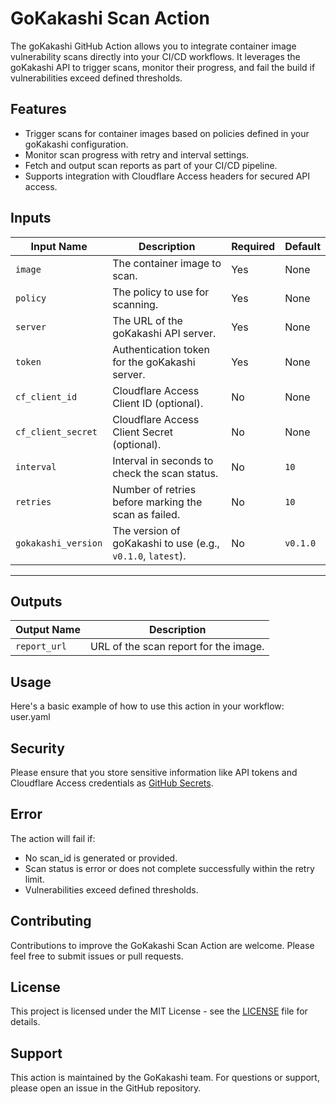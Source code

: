 # GoKakashi Scan Action

The goKakashi GitHub Action allows you to integrate container image vulnerability scans directly into your CI/CD workflows. It leverages the goKakashi API to trigger scans, monitor their progress, and fail the build if vulnerabilities exceed defined thresholds.

## Features

- Trigger scans for container images based on policies defined in your goKakashi configuration. 
- Monitor scan progress with retry and interval settings.
- Fetch and output scan reports as part of your CI/CD pipeline.
- Supports integration with Cloudflare Access headers for secured API access.

## Inputs

| Input Name         | Description                                                                | Required | Default     |
|--------------------|----------------------------------------------------------------------------|----------|-------------|
| `image`            | The container image to scan.                                              | Yes      | None        |
| `policy`           | The policy to use for scanning.                                           | Yes      | None        |
| `server`           | The URL of the goKakashi API server.                                      | Yes      | None        |
| `token`            | Authentication token for the goKakashi server.                           | Yes      | None        |
| `cf_client_id`     | Cloudflare Access Client ID (optional).                                   | No       | None        |
| `cf_client_secret` | Cloudflare Access Client Secret (optional).                               | No       | None        |
| `interval`         | Interval in seconds to check the scan status.                             | No       | `10`        |
| `retries`          | Number of retries before marking the scan as failed.                      | No       | `10`        |
| `gokakashi_version`| The version of goKakashi to use (e.g., `v0.1.0`, `latest`).               | No       | `v0.1.0`    |

---

## Outputs

| Output Name  | Description                          |
|--------------|--------------------------------------|
| `report_url` | URL of the scan report for the image.|


## Usage

Here's a basic example of how to use this action in your workflow: user.yaml


## Security

Please ensure that you store sensitive information like API tokens and Cloudflare Access credentials as [GitHub Secrets](https://docs.github.com/en/actions/security-guides/encrypted-secrets).

## Error

The action will fail if:
- No scan_id is generated or provided.
- Scan status is error or does not complete successfully within the retry limit.
- Vulnerabilities exceed defined thresholds.

## Contributing

Contributions to improve the GoKakashi Scan Action are welcome. Please feel free to submit issues or pull requests.

## License

This project is licensed under the MIT License - see the [LICENSE](../LICENSE) file for details.

## Support

This action is maintained by the GoKakashi team. For questions or support, please open an issue in the GitHub repository.
